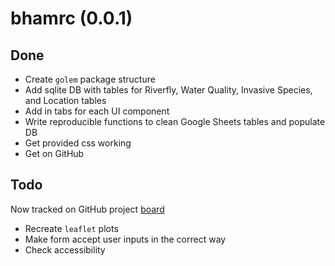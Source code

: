 # bhamrc (0.0.1)

## Done
* Create `golem` package structure
* Add sqlite DB with tables for Riverfly, Water Quality, Invasive Species, and Location tables
* Add in tabs for each UI component
* Write reproducible functions to clean Google Sheets tables and populate DB
* Get provided css working
* Get on GitHub

## Todo
<emph> Now tracked on GitHub project [board](https://github.com/orgs/Birmingham-River-Champions/projects/1) </emph>
* Recreate `leaflet` plots
* Make form accept user inputs in the correct way
* Check accessibility


